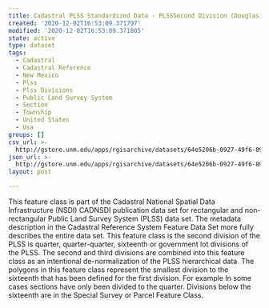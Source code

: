 ```yaml
---
title: Cadastral PLSS Standardized Data - PLSSSecond Division (Douglas) - Version 1.1
created: '2020-12-02T16:53:09.371797'
modified: '2020-12-02T16:53:09.371805'
state: active
type: dataset
tags:
  - Cadastral
  - Cadastral Reference
  - New Mexico
  - Plss
  - Plss Divisions
  - Public Land Survey System
  - Section
  - Township
  - United States
  - Usa
groups: []
csv_url: >-
  http://gstore.unm.edu/apps/rgisarchive/datasets/64e5206b-0927-49f6-89c7-14fdbf271ad8/PLSSSecond_Division_DOUGLAS.derived.csv
json_url: >-
  http://gstore.unm.edu/apps/rgisarchive/datasets/64e5206b-0927-49f6-89c7-14fdbf271ad8/PLSSSecond_Division_DOUGLAS.derived.json
layout: post

---
```

 This feature class is part of the Cadastral National Spatial Data
                Infrastructure (NSDI) CADNSDI publication data set for rectangular and
                non-rectangular Public Land Survey System (PLSS) data set. The metadata description
                in the Cadastral Reference System Feature Data Set more fully describes the entire
                data set. This feature class is the second division of the PLSS is quarter,
                quarter-quarter, sixteenth or government lot divisions of the PLSS. The second and
                third divisions are combined into this feature class as an intentional
                de-normalization of the PLSS hierarchical data. The polygons in this feature class
                represent the smallest division to the sixteenth that has been defined for the first
                division. For example In some cases sections have only been divided to the quarter.
                Divisions below the sixteenth are in the Special Survey or Parcel Feature Class. 
